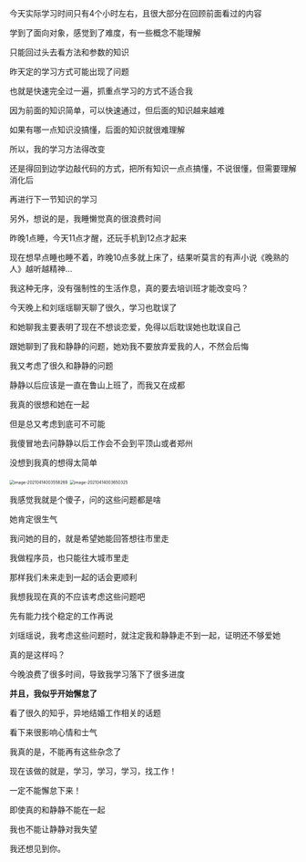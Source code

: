 今天实际学习时间只有4个小时左右，且很大部分在回顾前面看过的内容

学到了面向对象，感觉到了难度，有一些概念不能理解

只能回过头去看方法和参数的知识

昨天定的学习方式可能出现了问题

也就是快速完全过一遍，抓重点学习的方式不适合我

因为前面的知识简单，可以快速通过，但后面的知识越来越难

如果有哪一点知识没搞懂，后面的知识就很难理解

所以，我的学习方法得改变

还是得回到边学边敲代码的方式，把所有知识一点点搞懂，不说很懂，但需要理解消化后

再进行下一节知识的学习

另外，想说的是，我睡懒觉真的很浪费时间

昨晚1点睡，今天11点才醒，还玩手机到12点才起来

现在想早点睡也睡不着，昨晚10点多就上床了，结果听莫言的有声小说《晚熟的人》越听越精神...

我这种无序，没有强制性的生活作息，真的要去培训班才能改变吗？

今天晚上和刘瑶瑶聊天聊了很久，学习也耽误了

和她聊我主要表明了现在不想谈恋爱，免得以后耽误她也耽误自己

跟她聊到了我和静静的问题，她劝我不要放弃爱我的人，不然会后悔

我又考虑了很久和静静的问题

静静以后应该是一直在鲁山上班了，而我又在成都

我真的很想和她在一起

但是总又考虑到底可不可能

我傻冒地去问静静以后工作会不会到平顶山或者郑州

没想到我真的想得太简单

<img src="C:\Users\Sylow\AppData\Roaming\Typora\typora-user-images\image-20210414003558269.png" alt="image-20210414003558269" style="zoom:50%;" />

<img src="C:\Users\Sylow\AppData\Roaming\Typora\typora-user-images\image-20210414003650325.png" alt="image-20210414003650325" style="zoom:50%;" />

我感觉我就是个傻子，问的这些问题都是啥

她肯定很生气

我问她的目的，就是希望她能回答想往市里走

我做程序员，也只能往大城市里走

那样我们未来走到一起的话会更顺利

我想我现在真的不应该考虑这些问题吧

先有能力找个稳定的工作再说

刘瑶瑶说，我考虑这些问题时，就注定我和静静走不到一起，证明还不够爱她

真的是这样吗？

今晚浪费了很多时间，导致我学习落下了很多进度

**并且，我似乎开始懈怠了**

看了很久的知乎，异地结婚工作相关的话题

看下来很影响心情和士气

我真的是，不能再有这些杂念了

现在该做的就是，学习，学习，学习，找工作！

一定不能懈怠下来！

即使真的和静静不能在一起

我也不能让静静对我失望

我还想见到你。



